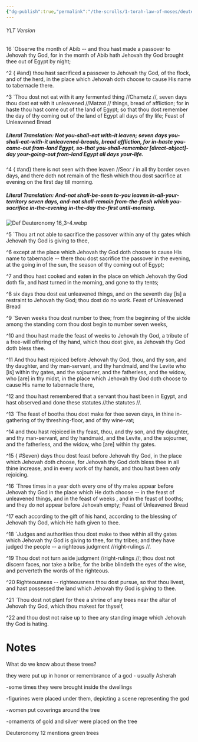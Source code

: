 ```yaml
---
{"dg-publish":true,"permalink":"/the-scrolls/1-torah-law-of-moses/deuteronomy-16/","tags":["#Deuteronomy16","#passover","#Torah"]}
---
```



###### YLT Version

16 `Observe the month of Abib -- and thou hast made a passover  to Jehovah thy God, for in the month of Abib hath Jehovah thy God brought thee out of Egypt by night;

^2
{ #and}
 thou hast sacrificed a passover  to Jehovah thy God, of the flock, and of the herd, in the place which Jehovah doth choose to cause His name to tabernacle there.

^3 `Thou dost not eat with it any fermented thing //Chametz //, seven days thou dost eat with it unleavened //Matzot // things, bread of affliction; for in haste thou hast come out of the land of Egypt; so that thou dost remember the day of thy coming out of the land of Egypt all days of thy life; Feast of Unleavened Bread 

##### Literal Translation: Not you-shall-eat with-it leaven; seven days you-shall-eat-with-it unleavened-breads, bread affliction, for in-haste you-came-out from-land Egypt, so-that you-shall-remember [direct-object]-day your-going-out from-land Egypt all days your-life.

^4
{ #and}
 there is not seen with thee leaven //Seor / in all thy border seven days, and there doth not remain of the flesh which thou dost sacrifice at evening on the first day till morning.

##### Literal Translation: And-not shall-be-seen to-you leaven in-all-your-territory seven days, and-not shall-remain from-the-flesh which you-sacrifice in-the-evening in-the-day the-first until-morning.

![Def Deuteronomy 16_3-4.webp](/img/user/Assets/attachments/Def%20Deuteronomy%2016_3-4.webp)

^5 `Thou art not able to sacrifice the passover  within any of thy gates which Jehovah thy God is giving to thee,

^6 except at the place which Jehovah thy God doth choose to cause His name to tabernacle -- there thou dost sacrifice the passover  in the evening, at the going in of the sun, the season of thy coming out of Egypt;

^7 and thou hast cooked and eaten in the place on which Jehovah thy God doth fix, and hast turned in the morning, and gone to thy tents;

^8 six days thou dost eat unleavened things, and on the seventh day [is] a restraint to Jehovah thy God; thou dost do no work. Feast of Unleavened Bread 


^9 `Seven weeks thou dost number to thee; from the beginning of the sickle among the standing corn thou dost begin to number seven weeks,

^10 and thou hast made the feast of weeks  to Jehovah thy God, a tribute of a free-will offering of thy hand, which thou dost give, as Jehovah thy God doth bless thee.

^11 And thou hast rejoiced before Jehovah thy God, thou, and thy son, and thy daughter, and thy man-servant, and thy handmaid, and the Levite who [is] within thy gates, and the sojourner, and the fatherless, and the widow, who [are] in thy midst, in the place which Jehovah thy God doth choose to cause His name to tabernacle there,

^12 and thou hast remembered that a servant thou hast been in Egypt, and hast observed and done these statutes //the statutes //.

^13 `The feast of booths thou dost make for thee seven days, in thine in-gathering of thy threshing-floor, and of thy wine-vat;

^14 and thou hast rejoiced in thy feast, thou, and thy son, and thy daughter, and thy man-servant, and thy handmaid, and the Levite, and the sojourner, and the fatherless, and the widow, who [are] within thy gates.

^15
{ #Seven}
 days thou dost feast before Jehovah thy God, in the place which Jehovah doth choose, for Jehovah thy God doth bless thee in all thine increase, and in every work of thy hands, and thou hast been only rejoicing.

^16 `Three times in a year doth every one of thy males appear before Jehovah thy God in the place which He doth choose -- in the feast of unleavened things, and in the feast of weeks , and in the feast of booths; and they do not appear before Jehovah empty; Feast of Unleavened Bread 


^17 each according to the gift of his hand, according to the blessing of Jehovah thy God, which He hath given to thee.

^18 `Judges and authorities thou dost make to thee within all thy gates which Jehovah thy God is giving to thee, for thy tribes; and they have judged the people -- a righteous judgment //right-rulings //.

^19 Thou dost not turn aside judgment //right-rulings //; thou dost not discern faces, nor take a bribe, for the bribe blindeth the eyes of the wise, and perverteth the words of the righteous.

^20 Righteousness -- righteousness thou dost pursue, so that thou livest, and hast possessed the land which Jehovah thy God is giving to thee.

^21 `Thou dost not plant for thee a shrine of any trees near the altar of Jehovah thy God, which thou makest for thyself,

^22 and thou dost not raise up to thee any standing image which Jehovah thy God is hating.

# Notes
What do we know about these trees?

they were put up in honor or remembrance of a god - usually Asherah

-some times they were brought inside the dwellings

-figurines were placed under them, depicting a scene representing the god

-women put coverings around the tree

-ornaments of gold and silver were placed on the tree

Deuteronomy 12 mentions green trees